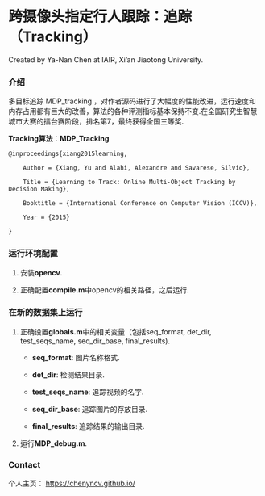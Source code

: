 # 跨摄像头指定行人跟踪：追踪（Tracking）

Created by Ya-Nan Chen at IAIR, Xi’an Jiaotong University.

### 介绍

多目标追踪 MDP_tracking ，对作者源码进行了大幅度的性能改进，运行速度和内存占用都有巨大的改善，算法的各种评测指标基本保持不变.在全国研究生智慧城市大赛的擂台赛阶段，排名第7，最终获得全国三等奖.

**Tracking算法**：**MDP_Tracking**

    @inproceedings{xiang2015learning,
        Author = {Xiang, Yu and Alahi, Alexandre and Savarese, Silvio},
        Title = {Learning to Track: Online Multi-Object Tracking by Decision Making},
        Booktitle = {International Conference on Computer Vision (ICCV)},
        Year = {2015}
    }

### 运行环境配置

1. 安装**opencv**.
2. 正确配置**compile.m**中opencv的相关路径，之后运行.

### 在新的数据集上运行

1. 正确设置**globals.m**中的相关变量（包括seq_format, det_dir, test_seqs_name, seq_dir_base, final_results).
	- **seq_format**: 图片名称格式.
	- **det_dir**: 检测结果目录.
	- **test_seqs_name**: 追踪视频的名字.
	- **seq_dir_base**: 追踪图片的存放目录.
	- **final_results**: 追踪结果的输出目录.
2. 运行**MDP_debug.m**.

### Contact
个人主页： https://chenyncv.github.io/

